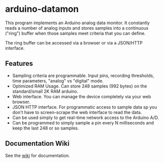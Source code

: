 # arduino-datamon
This program implements an Arduino analog data monitor. It constantly reads a number of analog inputs and stores samples into a continuous ("ring") buffer when those samples meet criteria that you can define.

The ring buffer can be accessed via a browser or via a JSON/HTTP interface.

## Features
* Sampling criteria are programmable. Input pins, recording thresholds, time parameters, "analog" vs "digital" mode.
* Optimized RAM Usage. Can store 248 samples (992 bytes) on the standard/small 2K RAM arduino.
* Web interface. You can manage the device completely via your web browser.
* JSON HTTP interface. For programmatic access to sample data sp you don't have to screen-scrape the web interface to read the data.
* Can be used simply to get real-time network access to the Arduino A/D.
* Can be programmed to simply sample a pin every N milliseconds and keep the last 248 or so samples.

## Documentation Wiki
See the [wiki](https://github.com/outofmbufs/arduino-datamon/wiki) for documentation.

